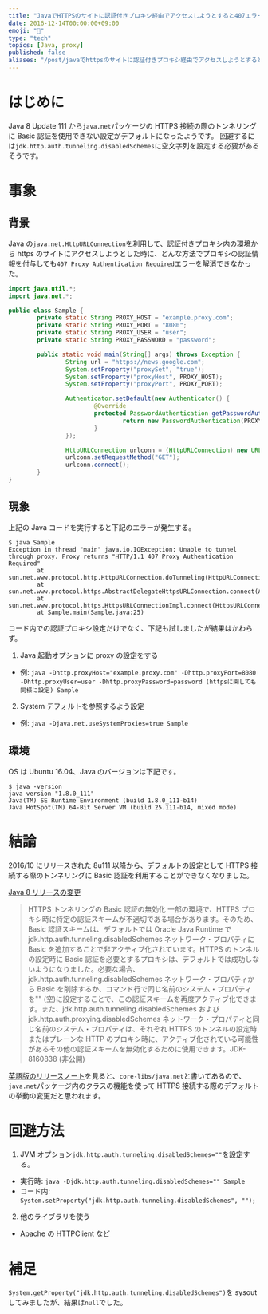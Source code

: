 ```yaml
---
title: "JavaでHTTPSのサイトに認証付きプロキシ経由でアクセスしようとすると407エラー"
date: 2016-12-14T00:00:00+09:00
emoji: "🚫"
type: "tech"
topics: [Java, proxy]
published: false
aliases: "/post/javaでhttpsのサイトに認証付きプロキシ経由でアクセスしようとすると407エラー"
---
```


# はじめに

Java 8 Update 111 から`java.net`パッケージの HTTPS 接続の際のトンネリングに Basic 認証を使用できない設定がデフォルトになったようです。
回避するには`jdk.http.auth.tunneling.disabledSchemes`に空文字列を設定する必要があるそうです。

# 事象

## 背景

Java の`java.net.HttpURLConnection`を利用して、認証付きプロキシ内の環境から https のサイトにアクセスしようとした時に、どんな方法でプロキシの認証情報を付与しても`407 Proxy Authentication Required`エラーを解消できなかった。

```java:Sample.java
import java.util.*;
import java.net.*;

public class Sample {
        private static String PROXY_HOST = "example.proxy.com";
        private static String PROXY_PORT = "8080";
        private static String PROXY_USER = "user";
        private static String PROXY_PASSWORD = "password";

        public static void main(String[] args) throws Exception {
                String url = "https://news.google.com";
                System.setProperty("proxySet", "true");
                System.setProperty("proxyHost", PROXY_HOST);
                System.setProperty("proxyPort", PROXY_PORT);

                Authenticator.setDefault(new Authenticator() {
                        @Override
                        protected PasswordAuthentication getPasswordAuthentication() {
                                return new PasswordAuthentication(PROXY_USER, PROXY_PASSWORD.toCharArray());
                        }
                });

                HttpURLConnection urlconn = (HttpURLConnection) new URL(url).openConnection();
                urlconn.setRequestMethod("GET");
                urlconn.connect();
        }
}
```

## 現象

上記の Java コードを実行すると下記のエラーが発生する。

```text
$ java Sample
Exception in thread "main" java.io.IOException: Unable to tunnel through proxy. Proxy returns "HTTP/1.1 407 Proxy Authentication Required"
        at sun.net.www.protocol.http.HttpURLConnection.doTunneling(HttpURLConnection.java:2124)
        at sun.net.www.protocol.https.AbstractDelegateHttpsURLConnection.connect(AbstractDelegateHttpsURLConnection.java:183)
        at sun.net.www.protocol.https.HttpsURLConnectionImpl.connect(HttpsURLConnectionImpl.java:153)
        at Sample.main(Sample.java:25)
```

コード内での認証プロキシ設定だけでなく、下記も試しましたが結果はかわらず。

1. Java 起動オプションに proxy の設定をする

- 例: `java -Dhttp.proxyHost="example.proxy.com" -Dhttp.proxyPort=8080 -Dhttp.proxyUser=user -Dhttp.proxyPassword=password (httpsに関しても同様に設定) Sample`

2. System デフォルトを参照するよう設定

- 例: `java -Djava.net.useSystemProxies=true Sample`

## 環境

OS は Ubuntu 16.04、Java のバージョンは下記です。

```
$ java -version
java version "1.8.0_111"
Java(TM) SE Runtime Environment (build 1.8.0_111-b14)
Java HotSpot(TM) 64-Bit Server VM (build 25.111-b14, mixed mode)
```

# 結論

2016/10 にリリースされた 8u111 以降から、デフォルトの設定として HTTPS 接続する際のトンネリングに Basic 認証を利用することができなくなりました。

[Java 8 リリースの変更](https://www.java.com/ja/download/faq/release_changes.xml)

> HTTPS トンネリングの Basic 認証の無効化
> 一部の環境で、HTTPS プロキシ時に特定の認証スキームが不適切である場合があります。そのため、Basic 認証スキームは、デフォルトでは Oracle Java Runtime で jdk.http.auth.tunneling.disabledSchemes ネットワーク・プロパティに Basic を追加することで非アクティブ化されています。HTTPS のトンネルの設定時に Basic 認証を必要とするプロキシは、デフォルトでは成功しないようになりました。必要な場合、jdk.http.auth.tunneling.disabledSchemes ネットワーク・プロパティから Basic を削除するか、コマンド行で同じ名前のシステム・プロパティを"" (空)に設定することで、この認証スキームを再度アクティブ化できます。また、jdk.http.auth.tunneling.disabledSchemes および jdk.http.auth.proxying.disabledSchemes ネットワーク・プロパティと同じ名前のシステム・プロパティは、それぞれ HTTPS のトンネルの設定時またはプレーンな HTTP のプロキシ時に、アクティブ化されている可能性があるその他の認証スキームを無効化するために使用できます。JDK-8160838 (非公開)

[英語版のリリースノート](http://www.oracle.com/technetwork/java/javase/8u111-relnotes-3124969.html)を見ると、`core-libs/java.net`と書いてあるので、`java.net`パッケージ内のクラスの機能を使って HTTPS 接続する際のデフォルトの挙動の変更だと思われます。

# 回避方法

1. JVM オプション`jdk.http.auth.tunneling.disabledSchemes=""`を設定する。

- 実行時: `java -Djdk.http.auth.tunneling.disabledSchemes="" Sample`
- コード内: `System.setProperty("jdk.http.auth.tunneling.disabledSchemes", "");`

2. 他のライブラリを使う

- Apache の HTTPClient など

# 補足

`System.getProperty("jdk.http.auth.tunneling.disabledSchemes")`を sysout してみましたが、結果は`null`でした。
